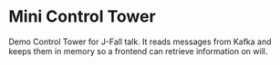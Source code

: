 Mini Control Tower
==================

Demo Control Tower for J-Fall talk. It reads messages from Kafka and keeps them in memory so a frontend can retrieve
information on will.